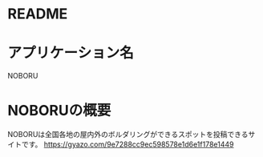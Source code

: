# README

# アプリケーション名
NOBORU

# NOBORUの概要
NOBORUは全国各地の屋内外のボルダリングができるスポットを投稿できるサイトです。
https://gyazo.com/9e7288cc9ec598578e1d6e1f178e1449